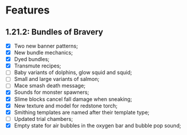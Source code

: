 # Features
## 1.21.2: Bundles of Bravery
- [x] Two new banner patterns;
- [x] New bundle mechanics;
- [x] Dyed bundles;
- [x] Transmute recipes;
- [ ] Baby variants of dolphins, glow squid and squid;
- [ ] Small and large variants of salmon;
- [ ] Mace smash death message;
- [x] Sounds for monster spawners;
- [x] Slime blocks cancel fall damage when sneaking;
- [x] New texture and model for redstone torch;
- [x] Smithing templates are named after their template type;
- [ ] Updated trial chambers;
- [x] Empty state for air bubbles in the oxygen bar and bubble pop sound;